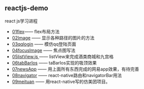 ## reactjs-demo
react js学习进程
- [01flex](https://github.com/flyingpig2016/reactjs-demo/tree/master/01flex)—— flex布局方法
- [02Image](https://github.com/flyingpig2016/reactjs-demo/tree/master/02Image) —— 显示各种路径的图片的方法
- [03qqlogin](https://github.com/flyingpig2016/reactjs-demo/tree/master/02Image) —— 模仿qq登陆页面
- [04focusImage](https://github.com/flyingpig2016/reactjs-demo/tree/master/04focusImage) —— 焦点图写法
- [05listView.js ](https://github.com/flyingpig2016/reactjs-demo/tree/master/05listView) —— listView来完成酒类商城和九宫格
- [06tabBarIos](https://github.com/flyingpig2016/reactjs-demo/tree/master/06tabBarIos) —— taBarIos实现的吸顶效果
- [07newsApp](https://github.com/flyingpig2016/reactjs-demo/tree/master/07newsApp) —— 用上面所有东西完成的网易app效果，有待完善
- [08navigator](https://github.com/flyingpig2016/reactjs-demo/tree/master/08navigator) —— react-native路由和navigatorBar用法
- [09meituan](https://github.com/flyingpig2016/reactjs-demo/tree/master/09meituan) —— 用react-native写的仿美团项目。

